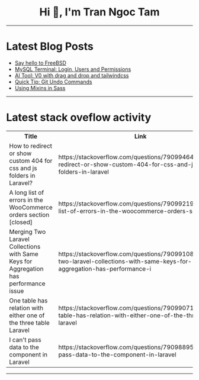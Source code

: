 <h1 align="center">Hi 👋, I'm Tran Ngoc Tam</h1>

---

# Latest Blog Posts 
<!-- BLOG-POST-LIST:START -->
- [Say hello to FreeBSD](https://dev.to/brunopacheco1/say-hello-to-freebsd-71p)
- [MySQL Terminal: Login, Users and Permissions](https://dev.to/xxzeroxx/mysql-terminal-login-users-and-permissions-53ie)
- [AI Tool: V0 with drag and drop and tailwindcss](https://dev.to/buildwebcrumbs/ai-tool-v0-with-drag-and-drop-and-tailwindcss-1jkh)
- [Quick Tip: Git Undo Commands](https://dev.to/codewithcaen/quick-tip-git-undo-commands-1kj9)
- [Using Mixins in Sass](https://dev.to/codeparrot/using-mixins-in-sass-4p23)
<!-- BLOG-POST-LIST:END -->

---

# Latest stack oveflow activity
<table>
  <tr><th>Title</th><th>Link</th></tr>
  <!-- STACKOVERFLOW:START --><tr><td>How to redirect or show custom 404 for css and js folders in Laravel?</td><td>https://stackoverflow.com/questions/79099464/how-to-redirect-or-show-custom-404-for-css-and-js-folders-in-laravel</td></tr><tr><td>A long list of errors in the WooCommerce orders section [closed]</td><td>https://stackoverflow.com/questions/79099219/a-long-list-of-errors-in-the-woocommerce-orders-section</td></tr><tr><td>Merging Two Laravel Collections with Same Keys for Aggregation has performance issue</td><td>https://stackoverflow.com/questions/79099108/merging-two-laravel-collections-with-same-keys-for-aggregation-has-performance-i</td></tr><tr><td>One table has relation with either one of the three table Laravel</td><td>https://stackoverflow.com/questions/79099071/one-table-has-relation-with-either-one-of-the-three-table-laravel</td></tr><tr><td>I can&#39;t pass data to the component in Laravel</td><td>https://stackoverflow.com/questions/79098895/i-cant-pass-data-to-the-component-in-laravel</td></tr><!-- STACKOVERFLOW:END -->
</table>

---



